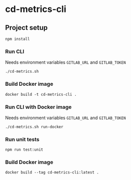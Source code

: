 # cd-metrics-cli

## Project setup
```
npm install
```

### Run CLI
Needs environment variables `GITLAB_URL` and `GITLAB_TOKEN`
```
./cd-metrics.sh
```

### Build Docker image
```
docker build -t cd-metrics-cli .
```

### Run CLI with Docker image
Needs environment variables `GITLAB_URL` and `GITLAB_TOKEN`
```
./cd-metrics.sh run-docker
```

### Run unit tests
```
npm run test:unit
```

### Build Docker image
```
docker build --tag cd-metrics-cli:latest .
```
